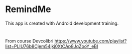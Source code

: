 # RemindMe
This app is created with Android development training.
#
From course Devcolibri https://www.youtube.com/playlist?list=PLIU76b8Cjem54jkj0XtCAp8JqZooY_eBI
